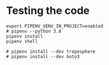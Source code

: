 # Testing the code

    export PIPENV_VENV_IN_PROJECT=enabled
    # pipenv --python 3.8
    pipenv install
    pipenv shell

    # pipenv install --dev troposphere
    # pipenv install --dev boto3
